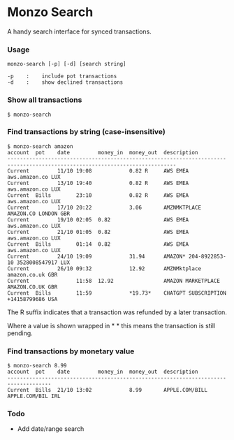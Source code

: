 # Monzo Search

A handy search interface for synced transactions.

### Usage

````
monzo-search [-p] [-d] [search string]

-p    :    include pot transactions
-d    :    show declined transactions
````

### Show all transactions

````
$ monzo-search
````

### Find transactions by string (case-insensitive)

````
$ monzo-search amazon
account  pot    date         money_in  money_out  description
----------------------------------------------------------------------------------------------------------------------------
Current         11/10 19:08            0.82 R     AWS EMEA aws.amazon.co LUX
Current         13/10 19:40            0.82 R     AWS EMEA aws.amazon.co LUX
Current  Bills        23:10            0.82 R     AWS EMEA aws.amazon.co LUX
Current         17/10 20:22            3.06       AMZNMKTPLACE AMAZON.CO LONDON GBR
Current         19/10 02:05  0.82                 AWS EMEA aws.amazon.co LUX
Current         21/10 01:05  0.82                 AWS EMEA aws.amazon.co LUX
Current  Bills        01:14  0.82                 AWS EMEA aws.amazon.co LUX
Current         24/10 19:09            31.94      AMAZON* 204-8922853-10 3528008547917 LUX
Current         26/10 09:32            12.92      AMZNMktplace amazon.co.uk GBR
Current               11:58  12.92                AMAZON MARKETPLACE AMAZON.CO.UK GBR
Current  Bills        11:59            *19.73*    CHATGPT SUBSCRIPTION +14158799686 USA
````

The R suffix indicates that a transaction was refunded by a later transaction.

Where a value is shown wrapped in * * this means the transaction is still pending.

### Find transactions by monetary value

````
$ monzo-search 8.99
account  pot    date         money_in  money_out  description
------------------------------------------------------------------------------------
Current  Bills  21/10 13:02            8.99       APPLE.COM/BILL APPLE.COM/BIL IRL
````

### Todo

- Add date/range search
